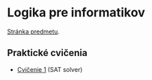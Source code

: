 Logika pre informatikov
========================

[Stránka predmetu](https://dai.fmph.uniba.sk/w/Course:Mathematics_4/sk).

Praktické cvičenia
------------------

* [Cvičenie 1](cv01) (SAT solver)
